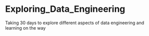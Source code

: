 # Exploring_Data_Engineering
Taking 30 days to explore different aspects of data engineering and learning on the way
